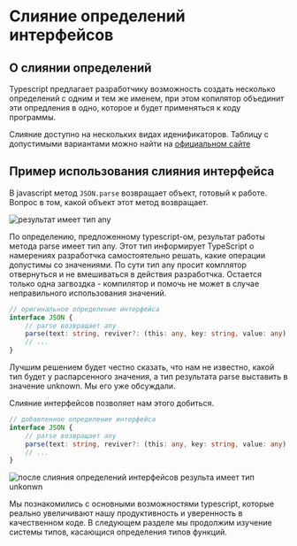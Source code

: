 # Слияние определений интерфейсов
## О слиянии определений
Typescript предлагает разработчику возможность создать несколько определений с одним и тем же именем, при этом копилятор объединит эти опредления в одно, которое и будет применяться к коду программы.

Слияние доступно на нескольких видах иденификаторов. Таблицу с допустимыми вариантами можно найти на [официальном сайте](https://www.typescriptlang.org/docs/handbook/declaration-merging.html#basic-concepts)

## Пример использования слияния интерфейса
В javascript метод `JSON.parse` возвращает объект, готовый к работе. Вопрос в том, какой объект этот метод возвращает. 

![результат имеет тип any]('assets/parse-type.png')

По определению, предложенному typescript-ом, результат работы метода parse имеет тип any. Этот тип информирует TypeScript о намерениях разработчка самостоятельно решать, какие операции допустимы со значениями. По сути тип any просит комплятор отвернуться и не вмешиваться в действия разработчка. Остается только одна загвоздка - компилятор и помочь не может в случае неправильного использования значений. 
```typescript
// оригинальное определение интерфейса
interface JSON {
    // parse возвращает any
    parse(text: string, reviver?: (this: any, key: string, value: any) => any): any;
    // ...
}
```

Лучшим решением будет честно сказать, что нам не известно, какой тип будет у распарсенного значения, а тип результата parse выставить в значение unknown. Мы его уже обсуждали.

Слияние интерфейсов позволяет нам этого добиться.

```typescript
// добавленное определение интерфейса
interface JSON {
    // parse возвращает any
    parse(text: string, reviver?: (this: any, key: string, value: any) => any): unknown;
    // ...
}
```

![после слияния определений интерфейсов результа имеет тип unkonwn]('assets/parse-merged.png')

Мы познакомились с основными возможностями typescript, которые реально увеличивают нашу продуктивность и уверенность в качественном коде. В следующем разделе мы продолжим изучение системы типов, касающися определения типов функций.
